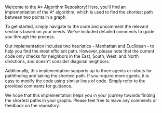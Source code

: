 Welcome to the A* Algorithm Repository! 
Here, you'll find an implementation of the A* algorithm, which is used to find the shortest path between two points in a graph.

To get started, simply navigate to the code and uncomment the relevant sections based on your needs. 
We've included detailed comments to guide you through the process.

Our implementation includes two heuristics - Manhattan and Euclidean - to help you find the most efficient path. 
However, please note that the current code only checks for neighbors in the East, South, West, and North directions, and doesn't consider diagonal neighbors.

Additionally, this implementation supports up to three agents or robots for pathfinding and taking the shortest path. 
If you require more agents, it is easy to modify the code using similar lines of code. Simply refer to the provided comments for guidance.



We hope that this implementation helps you in your journey towards finding the shortest paths in your graphs. 
Please feel free to leave any comments or feedback on the repository.
